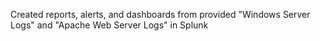 Created reports, alerts, and dashboards from provided "Windows Server Logs" and "Apache Web Server Logs" in Splunk
